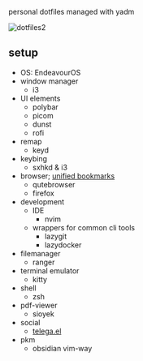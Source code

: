 personal dotfiles managed with yadm

![dotfiles2](https://github.com/user-attachments/assets/d20804cd-e421-4416-8d93-6c1254ac85ce)

## setup

- OS: EndeavourOS
- window manager
  - i3
- UI elements
  - polybar
  - picom
  - dunst
  - rofi
- remap
  - keyd
- keybing
  - sxhkd & i3
- browser; [unified bookmarks](https://github.com/svonjoi/dotfiles/blob/dce250ec47d766fce422c7bacf0de55f1c909b11/.config/scripts/browser/rofi_bookmarks.py)
  - qutebrowser
  - firefox
- development
  - IDE
    - nvim
  - wrappers for common cli tools
    - lazygit
    - lazydocker
- filemanager
  - ranger
- terminal emulator
  - kitty
- shell
  - zsh
- pdf-viewer
  - sioyek
- social
  - [telega.el](https://github.com/zevlg/telega.el)
- pkm
  - obsidian vim-way
